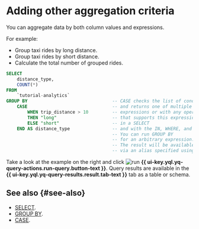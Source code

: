 # Adding other aggregation criteria

You can aggregate data by both column values and expressions.

For example:

* Group taxi rides by long distance.
* Group taxi rides by short distance.
* Calculate the total number of grouped rides.

```sql
SELECT
    distance_type,
    COUNT(*)
FROM
    `tutorial-analytics`
GROUP BY                                -- CASE checks the list of conditions
    CASE                                -- and returns one of multiple possible
        WHEN trip_distance > 10         -- expressions or with any operator
        THEN "long"                     -- that supports this expression. For example, you can use
        ELSE "short"                    -- in a SELECT
    END AS distance_type                -- and with the IN, WHERE, and ORDER BY operators.
                                        -- You can run GROUP BY
                                        -- for an arbitrary expression.
                                        -- The result will be available in a SELECT
                                        -- via an alias specified using AS.
```

Take a look at the example on the right and click ![run](../../_assets/console-icons/play-fill.svg) **{{ ui-key.yql.yq-query-actions.run-query.button-text }}**.
Query results are available in the **{{ ui-key.yql.yq-query-results.result.tab-text }}** tab as a table or schema.

## See also {#see-also}

* [SELECT](https://ydb.tech/en/docs/yql/reference/syntax/select).
* [GROUP BY](https://ydb.tech/en/docs/yql/reference/syntax/group_by).
* [CASE](https://ydb.tech/en/docs/yql/reference/syntax/expressions#case).
